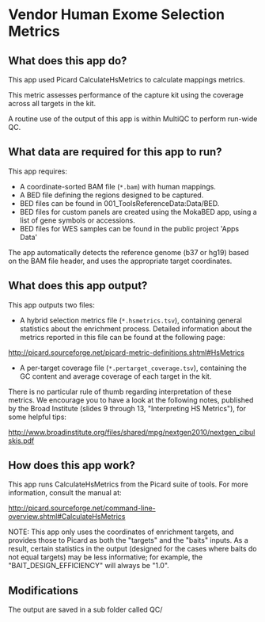 # Vendor Human Exome Selection Metrics

## What does this app do?

This app used Picard CalculateHsMetrics to calculate mappings metrics. 

This metric assesses performance of the capture kit using the coverage across all targets in the kit.

A routine use of the output of this app is within MultiQC to perform run-wide QC.


## What data are required for this app to run?

This app requires:
* A coordinate-sorted BAM file (`*.bam`) with human mappings. 
* A BED file defining the regions designed to be captured. 
 * BED files can be found in 001_ToolsReferenceData:Data/BED.
 * BED files for custom panels are created using the MokaBED app, using a list of gene symbols or accessions.
 * BED files for WES samples can be found in the public project 'Apps Data'

The app automatically detects the reference genome (b37 or hg19) based on the BAM file header, and uses the appropriate target coordinates.


## What does this app output?

This app outputs two files:

* A hybrid selection metrics file (`*.hsmetrics.tsv`), containing general statistics about the enrichment process. Detailed information about the metrics reported in this file can be found at the following page:

http://picard.sourceforge.net/picard-metric-definitions.shtml#HsMetrics

* A per-target coverage file (`*.pertarget_coverage.tsv`), containing the GC content and average coverage of each target in the kit.

There is no particular rule of thumb regarding interpretation of these metrics. We encourage you to have a look at the following notes, published by the Broad Institute (slides 9 through 13, "Interpreting HS Metrics"), for some helpful tips:

http://www.broadinstitute.org/files/shared/mpg/nextgen2010/nextgen_cibulskis.pdf

## How does this app work?

This app runs CalculateHsMetrics from the Picard suite of tools. For more information, consult the manual at:

http://picard.sourceforge.net/command-line-overview.shtml#CalculateHsMetrics

NOTE: This app only uses the coordinates of enrichment targets, and provides those to Picard as both the "targets" and the "baits" inputs. As a result, certain statistics in the output (designed for the cases where baits do not equal targets) may be less informative; for example, the "BAIT_DESIGN_EFFICIENCY" will always be "1.0".


## Modifications
The output are saved in a sub folder called QC/
